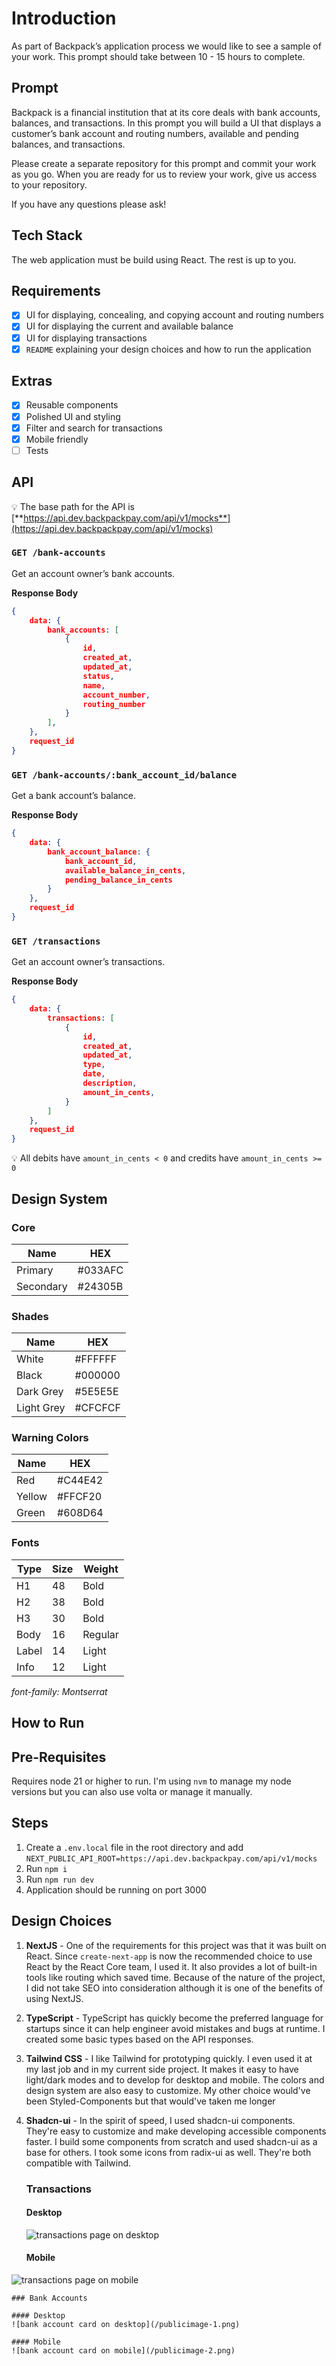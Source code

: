 # Introduction

As part of Backpack’s application process we would like to see a sample of your work. This prompt should take between 10 - 15 hours to complete.

## Prompt

Backpack is a financial institution that at its core deals with bank accounts, balances, and transactions. In this prompt you will build a UI that displays a customer’s bank account and routing numbers, available and pending balances, and transactions.

Please create a separate repository for this prompt and commit your work as you go. When you are ready for us to review your work, give us access to your repository.

If you have any questions please ask!

## Tech Stack

The web application must be build using React. The rest is up to you.

## Requirements

- [x]  UI for displaying, concealing, and copying account and routing numbers
- [x]  UI for displaying the current and available balance
- [x]  UI for displaying transactions
- [x]  `README` explaining your design choices and how to run the application

## Extras

- [x]  Reusable components
- [x]  Polished UI and styling
- [x]  Filter and search for transactions
- [x]  Mobile friendly
- [ ]  Tests

## API

💡 The base path for the API is [**https://api.dev.backpackpay.com/api/v1/mocks**](https://api.dev.backpackpay.com/api/v1/mocks)

### `GET /bank-accounts`

Get an account owner’s bank accounts.

**Response Body**

```json
{
    data: {
        bank_accounts: [
            {
                id,
                created_at,
                updated_at,
                status,
                name,
                account_number,
                routing_number
            }
        ],
    },
    request_id
}
```

### `GET /bank-accounts/:bank_account_id/balance`

Get a bank account’s balance.

**Response Body**

```json
{
    data: {
        bank_account_balance: {
            bank_account_id,
            available_balance_in_cents,
            pending_balance_in_cents
        }
    },
    request_id
}
```

### `GET /transactions`

Get an account owner’s transactions.

**Response Body**

```json
{
    data: {
        transactions: [
            {
                id,
                created_at,
                updated_at,
                type,
                date,
                description,
                amount_in_cents,
            }
        ]
    },
    request_id
}
```

💡 All debits have `amount_in_cents < 0` and credits have `amount_in_cents >= 0`

## Design System

### Core

| Name | HEX |
| --- | --- |
| Primary | #033AFC |
| Secondary | #24305B |

### Shades

| Name | HEX |
| --- | --- |
| White | #FFFFFF |
| Black | #000000 |
| Dark Grey | #5E5E5E |
| Light Grey | #CFCFCF |

### Warning Colors

| Name | HEX |
| --- | --- |
| Red | #C44E42 |
| Yellow | #FFCF20 |
| Green | #608D64 |

### Fonts

| Type | Size | Weight |
| --- | --- | --- |
| H1 | 48 | Bold |
| H2 | 38 | Bold |
| H3 | 30 | Bold |
| Body | 16 | Regular |
| Label | 14 | Light |
| Info | 12 | Light |

*font-family: Montserrat*


## How to Run

## Pre-Requisites
Requires node 21 or higher to run. I'm using `nvm` to manage my node versions but you can also use volta or manage it manually.

## Steps
1. Create a `.env.local` file in the root directory and add `NEXT_PUBLIC_API_ROOT=https://api.dev.backpackpay.com/api/v1/mocks`
1. Run `npm i`
1. Run `npm run dev`
1. Application should be running on port 3000

## Design Choices
1. **NextJS** -
    One of the requirements for this project was that it was built on React. Since `create-next-app` is now the recommended choice to use React by the React Core team, I used it. It also provides a lot of built-in tools like routing which saved time. Because of the nature of the project, I did not take SEO into consideration although it is one of the benefits of using NextJS.
1. **TypeScript** -
    TypeScript has quickly become the preferred language for startups since it can help engineer avoid mistakes and bugs at runtime. I created some basic types based on the API responses.
1. **Tailwind CSS** -
    I like Tailwind for prototyping quickly. I even used it at my last job and in my current side project. It makes it easy to have light/dark modes and to develop for desktop and mobile. The colors and design system are also easy to customize. My other choice would've been Styled-Components but that would've taken me longer
1. **Shadcn-ui** -
    In the spirit of speed, I used shadcn-ui components. They're easy to customize and make developing accessible components faster. I build some components from scratch and used shadcn-ui as a base for others. I took some icons from radix-ui as well. They're both compatible with Tailwind.

    ### Transactions

    #### Desktop
    ![transactions page on desktop](/public/image.png)

    #### Mobile
![transactions page on mobile](/public/image-4.png)

    ### Bank Accounts

    #### Desktop
    ![bank account card on desktop](/publicimage-1.png)

    #### Mobile
    ![bank account card on mobile](/publicimage-2.png)